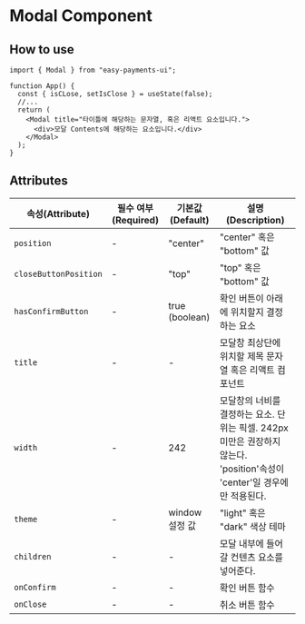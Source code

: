# Modal Component

## How to use

```tsx
import { Modal } from "easy-payments-ui";

function App() {
  const { isCLose, setIsClose } = useState(false);
  //...
  return (
    <Modal title="타이틀에 해당하는 문자열, 혹은 리액트 요소입니다.">
      <div>모달 Contents에 해당하는 요소입니다.</div>
    </Modal>
  );
}
```

## Attributes

| 속성(Attribute)       | 필수 여부(Required) | 기본값(Default) | 설명(Description)                                                                                                        |
| --------------------- | ------------------- | --------------- | ------------------------------------------------------------------------------------------------------------------------ |
| `position`            | -                   | "center"        | "center" 혹은 "bottom" 값                                                                                                |
| `closeButtonPosition` | -                   | "top"           | "top" 혹은 "bottom" 값                                                                                                   |
| `hasConfirmButton`    | -                   | true (boolean)  | 확인 버튼이 아래에 위치할지 결정하는 요소                                                                                |
| `title`               | -                   | -               | 모달창 최상단에 위치할 제목 문자열 혹은 리액트 컴포넌트                                                                  |
| `width`               | -                   | 242             | 모달창의 너비를 결정하는 요소. 단위는 픽셀. 242px 미만은 권장하지 않는다. 'position'속성이 'center'일 경우에만 적용된다. |
| `theme`               | -                   | window 설정 값  | "light" 혹은 "dark" 색상 테마                                                                                            |
| `children`            | -                   | -               | 모달 내부에 들어갈 컨텐츠 요소를 넣어준다.                                                                               |
| `onConfirm`           | -                   | -               | 확인 버튼 함수                                                                                                           |
| `onClose`             | -                   | -               | 취소 버튼 함수                                                                                                           |
